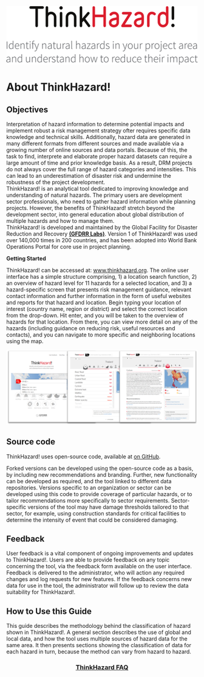 <div class="c-box-image">
  <img src="images/posts/introduction/ThinkHazard.png" alt="ThinkHazard" width="511" height="154"/>
</div>

# About ThinkHazard!
## Objectives
Interpretation of hazard information to determine potential impacts and implement robust a risk management strategy ofter requires specific data knowledge and technical skills. Additionally, hazard data are generated in many different formats from different sources and made available via a growing number of online sources and data portals. Because of this, the task to find, interprete and elaborate proper hazard datasets can require a large amount of time and prior knowledge basis. As a result, DRM projects do not always cover the full range of hazard categories and intensities. This can lead to an underestimation of disaster risk and undermine the robustness of the project development.<br>
ThinkHazard! is an analytical tool dedicated to improving knowledge and understanding of natural hazards. The primary users are development sector professionals, who need to gather hazard information while planning projects. However, the benefits of ThinkHazard! stretch beyond the development sector, into general education about global distribution of multiple hazards and how to manage them.<br>
ThinkHazard! is developed and maintained by the Global Facility for Disaster Reduction and Recovery <a href="http://gfdrr.org" target="_blank"><b>(GFDRR Labs)</b></a>.
Version 1 of ThinkHazard! was used over 140,000 times in 200 countries, and has been adopted into World Bank Operations Portal for core use in project planning.

<div class="c-box">
  <span class="box-title"><b>Getting Started</b></span>
<p>ThinkHazard! can be accessed at: <a href="http://thinkhazard.org" target="_blank">www.thinkhazard.org</a>. The online user interface has a simple structure comprising, 1) a location search function, 2) an overview of hazard level for 11 hazards for a selected location, and 3) a hazard-specific screen that presents risk management guidance, relevant contact information and further information in the form of useful websites and reports for that hazard and location.
Begin typing your location of interest (country name, region or district) and select the correct location from the drop-down. Hit enter, and you will be taken to the overview of hazards for that location. From there, you can view more detail on any of the hazards (including guidance on reducing risk, useful resources and contacts), and you can navigate to more specific and neighboring locations using the map.</p>
<div class="c-box-image">
  <img src="images/posts/introduction/thscreens.png" alt="The three page levels of thinkhazard.org. From left: homepage location search, location overview of all hazards, single hazard level and risk reduction recommendations"/>
</div></div>

## Source code
ThinkHazard! uses open-source code, available at <a href="https://github.com/GFDRR/thinkhazard" target="_blank">on GitHub</a>. 

Forked versions can be developed using the open-source code as a basis, by including new recommendations and branding. Further, new functionality can be developed as required, and the tool linked to different data repositories. Versions specific to an organization or sector can be developed using this code to provide coverage of particular hazards, or to tailor recommendations more specifically to sector requirements. Sector-specific versions of the tool may have damage thresholds tailored to that sector, for example, using construction standards for critical facilities to determine the intensity of event that could be considered damaging. 

## Feedback
User feedback is a vital component of ongoing improvements and updates to ThinkHazard!. Users are able to provide feedback on any topic concerning the tool, via the feedback form available on the user interface. Feedback is delivered to the administrator, who will action any required changes and log requests for new features. If the feedback concerns new data for use in the tool, the administrator will follow up to review the data suitability for ThinkHazard!. 

## How to Use this Guide
This guide describes the methodology behind the classification of hazard shown in ThinkHazard!. A general section describes the use of global and local data, and how the tool uses multiple sources of hazard data for the same area. It then presents sections showing the classification of data for each hazard in turn, because the method can vary from hazard to hazard.

<center><a href="http://www.thinkhazard.org/en/faq" target=_blank><h3>ThinkHazard FAQ</a></a></center>
